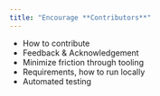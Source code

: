 ```yaml
---
title: "Encourage **Contributors**"
---
```


* How to contribute
* Feedback & Acknowledgement
* Minimize friction through tooling
* Requirements, how to run locally
* Automated testing
